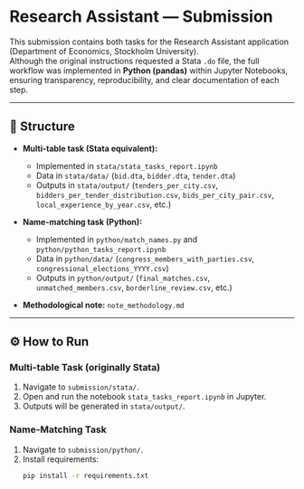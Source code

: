 # Research Assistant — Submission

This submission contains both tasks for the Research Assistant application (Department of Economics, Stockholm University).  
Although the original instructions requested a Stata `.do` file, the full workflow was implemented in **Python (pandas)** within Jupyter Notebooks, ensuring transparency, reproducibility, and clear documentation of each step.

---

## 📂 Structure

- **Multi-table task (Stata equivalent):**  
  - Implemented in `stata/stata_tasks_report.ipynb`  
  - Data in `stata/data/` (`bid.dta`, `bidder.dta`, `tender.dta`)  
  - Outputs in `stata/output/` (`tenders_per_city.csv`, `bidders_per_tender_distribution.csv`, `bids_per_city_pair.csv`, `local_experience_by_year.csv`, etc.)

- **Name-matching task (Python):**  
  - Implemented in `python/match_names.py` and `python/python_tasks_report.ipynb`  
  - Data in `python/data/` (`congress_members_with_parties.csv`, `congressional_elections_YYYY.csv`)  
  - Outputs in `python/output/` (`final_matches.csv`, `unmatched_members.csv`, `borderline_review.csv`, etc.)

- **Methodological note:** `note_methodology.md` 

---

## ⚙️ How to Run

### Multi-table Task (originally Stata)
1. Navigate to `submission/stata/`.  
2. Open and run the notebook `stata_tasks_report.ipynb` in Jupyter.  
3. Outputs will be generated in `stata/output/`.

### Name-Matching Task
1. Navigate to `submission/python/`.  
2. Install requirements:  
   ```bash
   pip install -r requirements.txt
